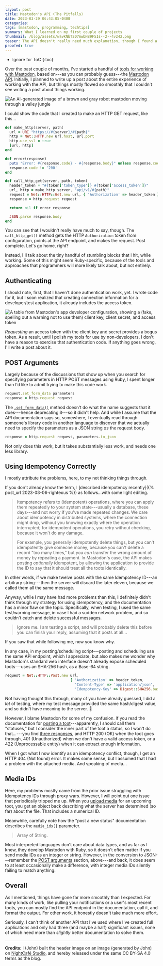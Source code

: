 ```yaml
---
layout: post
title: Mastodon's API (The Pitfalls)
date: 2023-03-29 06:43:05-0400
categories:
tags: [mastodon, programming, techtips]
summary: What I learned on my first couple of projects
thumbnail: /blog/assets/wavKNbT207mwbN89FSIs--2--4v242.png
teaser: The API doesn't really need much explanation, though I found a couple of potential traps.
proofed: true
---
```


* Ignore for ToC
{:toc}

Over the past couple of months, I've started a handful of [tools for working with Mastodon](https://github.com/jcolag/tool-trunk), based on---as you can probably guess---the [Mastodon API](https://docs.joinmastodon.org/client/intro/).  Initially, I planned to write up a post about the entire experience of working with the API, but things mostly flowed so smoothly that I couldn't see writing a post about things working.

![An AI-generated image of a brown and gray robot mastodon moving through a valley jungle](/blog/assets/wavKNbT207mwbN89FSIs--2--4v242.png "Not how I expected the server room to look, honestly...")

I could show the code that I created to make an HTTP GET request, like this...

```ruby
def make_http(server, path)
  url = URI "https://#{server}/#{path}"
  http = Net::HTTP.new url.host, url.port
  http.use_ssl = true
  [url, http]
end

def error(response)
  puts "Error: #{response.code} - #{response.body}" unless response.code == '200'
  response.code != '200'
end

def call_http_get(server, path, token)
  header_token = "#{token['token_type']} #{token['access_token']}"
  url, http = make_http server, "api/v1/#{path}"
  request = Net::HTTP::Get.new url, { 'Authorization' => header_token }
  response = http.request request

  return nil if error response

  JSON.parse response.body
end
```

You can see that I wouldn't really have much to say, though.  The `call_http_get()` method gets the HTTP `Authorization` token from configuration, points at the API endpoint, and makes the request.  Post complete.  Let's go home, right?

Instead, I'll talk about the tiny handful of stumbling blocks that I hit, while working.  Some of this might seem Ruby-specific, because of the tools and approaches that programmers will more likely talk about, but not entirely.

## Authenticating

I should note, first, that I haven't done authentication work, yet.  I wrote code for it, but I soon realized that creating connection information for a developer/test application, it already includes the access token.

![A table from Mastodon's app developer configuration, showing a (fake, spelling out a warning not to use them) client key, client secret, and access token](/blog/assets/Mastodon-dev-application-keys.png "I don't know why it bothers with the client key and secret")

*Requesting* an access token with the client key and secret provides a bogus token.  As a result, until I polish my tools for use by non-developers, I don't have a reason to exercise that authentication code.  If anything goes wrong, I'll write a post about it.

## POST Arguments

Largely because of the discussions that show up when you search for specifying parameters in HTTP POST messages using Ruby, I spent longer than I'd like to admit trying to make this code work.

```ruby
request.set_form_data parameters
response = http.request request
```

The [`.set_form_data()`](https://apidock.com/ruby/Net/HTTPHeader/set_form_data) method doesn't do what the name suggests that it does---hence deprecating it---so it didn't help.  And while I assume that the API documentation says so, somewhere, I eventually read through someone's library code in another language to discover that we actually need to specify the parameters as a JSON string *as* the request body.

```ruby
response = http.request request, parameters.to_json
```

Not only does this work, but it takes substantially less work, and needs one less library.

## Using Idempotency Correctly

I mostly attribute the problems, here, to my not thinking things through.

If you don't already know the term, I [described idempotency recently]({% post_url 2023-03-06-righteous %}) as follows...with some light editing.

 > Itempotency refers to (idempotent) operations, where you can apply them repeatedly to your system state---usually a database, these days---and not worry if you've made repeated changes.  We care about idempotency in distributed systems, where the connection might drop, without you knowing exactly where the operation interrupted; for idempotent operations, you retry without checking, because it won't do any damage.
 >
 > For example, you generally idempotently delete things, but you can't idempotently give someone money, because you can't delete a record "too many times," but you *can* transfer the wrong amount of money by repeating a payment.  In Mastodon's case, the API makes posting *optionally* idempotent, by allowing the application to provide the ID to say that it should treat all the toots identically.

In other words, if we make twelve posts with the same Idempotency ID---an arbitrary string---then the server will discard the later eleven, because we called them all the same message.

Anyway, while I may have had more problems than this, I definitely didn't think through my strategy for using idempotency, and the documentation has a minor flaw on the topic.  Specifically, when testing, I used the same test/warning message, in case I had a sudden network problem, and so couldn't catch and delete successful messages.

 > Ignore me.  I am testing a script, and will probably delete this before you can finish your reply, assuming that it posts at all...

If you saw that while following me, now you know why.

In any case, in my posting/scheduling script---posting and scheduling use the same API endpoint, which I appreciate, but also makes me wonder why Mastodon's standard web interface doesn't already expose scheduled toots---uses an SHA-256 hash, as a Base-64 string.

```ruby
request = Net::HTTP::Post.new url,
                              { 'Authorization' => header_token,
                                'Content-Type' => 'application/json',
                                'Idempotency-Key' => Digest::SHA256.base64digest(parameters[:status]) }
```

Not having thought this through, many of you have already guessed, I did a *lot* of testing, where my test message provided the same hash/digest value, and so didn't have meaning to the server.  🤦

However, I blame Mastodon for some of my confusion.  If you read the documentation for [posting a toot](https://docs.joinmastodon.org/methods/statuses/#create)---apparently, I should call them "statuses," but I consider the inner part of the toot a status, so I won't do that...---you find [three responses](https://docs.joinmastodon.org/methods/statuses/#response), and HTTP 200 (OK) when the toot goes through, 401 (Unauthorized) when we don't have a valid access token, or a 422 (Unprocessable entity) when it can extract enough information.

When I got what I now identify as an idempotency conflict, though, I get an HTTP 404 (Not found) error.  It makes some sense, but I assumed that I had a problem with the attached media.  And speaking of media...

## Media IDs

Here, my problems mostly came from the prior issue struggling with Idempotency IDs through proxy wars.  However, I will point out one issue that periodically tripped me up.  When you [upload media](https://docs.joinmastodon.org/methods/media/#v2) for an upcoming toot, you get an object back describing what the server has determined (so far) about the file.  That includes a numerical ID.

Meanwhile, carefully note how the "post a new status" documentation describes the `media_ids[]` parameter.

 > Array of String.

Most interpreted languages don't care about data types, and as far as I knew, they develop Mastodon with Ruby, so it doesn't often matter if you send media IDs as an integer or string.  However, in the conversion to JSON---remember the [POST arguments](#post-arguments) section, above---and back, it does seem to at least occasionally make a difference, with integer media IDs silently failing to match anything.

## Overall

As I mentioned, things have gone far more smoothly than I expected.  For many kinds of work, like pulling your notifications or a user's most recent toots, you can mostly find the API endpoint in the documentation, call it, and format the output.  For other work, it honestly doesn't take much more effort.

Seriously, I can't think of another API that I've used where I've created full applications and only had three (and maybe a half) significant issues, none of which need more than *slightly* better documentation to solve them.

#### <i class="fab fa-mastodon"></i>

* * *

**Credits**:  I (John) built the header image on an image (generated by John) on [NightCafé Studio](https://nightcafe.studio/), and hereby released under the same CC BY-SA 4.0 terms as the blog.
